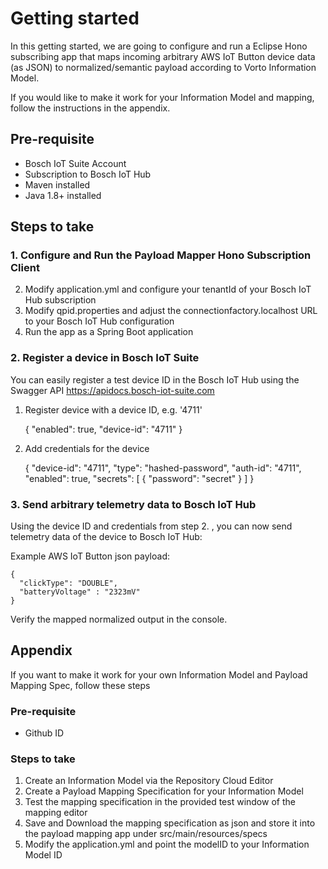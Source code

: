 # Getting started

In this getting started, we are going to configure and run a Eclipse Hono subscribing app that maps incoming arbitrary AWS IoT Button device data (as JSON) to normalized/semantic payload according to Vorto Information Model. 

If you would like to make it work for your Information Model and mapping, follow the instructions in the appendix.

## Pre-requisite

* Bosch IoT Suite Account
* Subscription to Bosch IoT Hub
* Maven installed
* Java 1.8+ installed

## Steps to take 

### 1. Configure and Run the Payload Mapper Hono Subscription Client

2. Modify application.yml and configure your tenantId of your Bosch IoT Hub subscription
3. Modify qpid.properties and adjust the connectionfactory.localhost URL to your Bosch IoT Hub configuration
4. Run the app as a Spring Boot application

### 2. Register a device in Bosch IoT Suite

You can easily register a test device ID in the Bosch IoT Hub using the Swagger API https://apidocs.bosch-iot-suite.com

1. Register device with a device ID, e.g. '4711'

	{
	  "enabled": true,
	  "device-id": "4711"
	}
	
2. Add credentials for the device

	{
	  "device-id": "4711",
	  "type": "hashed-password",
	  "auth-id": "4711",
	  "enabled": true,
	  "secrets": [
	    {
	      "password": "secret"
	    }
	  ]
	}

### 3. Send arbitrary telemetry data to Bosch IoT Hub

Using the device ID and credentials from step 2. , you can now send telemetry data of the device to Bosch IoT Hub:

Example AWS IoT Button json payload: 

	{
	  "clickType": "DOUBLE",
	  "batteryVoltage" : "2323mV"
	} 

Verify the mapped normalized output in the console. 

## Appendix

If you want to make it work for your own Information Model and Payload Mapping Spec, follow these steps

### Pre-requisite

- Github ID

### Steps to take

1. Create an Information Model via the Repository Cloud Editor
2. Create a Payload Mapping Specification for your Information Model
3. Test the mapping specification in the provided test window of the mapping editor
4. Save and Download the mapping specification as json and store it into the payload mapping app under src/main/resources/specs
5. Modify the application.yml and point the modelID to your Information Model ID



